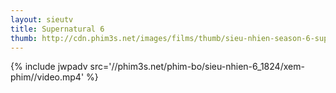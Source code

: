```yaml
---
layout: sieutv
title: Supernatural 6
thumb: http://cdn.phim3s.net/images/films/thumb/sieu-nhien-season-6-supernatural-2010.jpg
---
```

{% include jwpadv src='//phim3s.net/phim-bo/sieu-nhien-6_1824/xem-phim//video.mp4' %}